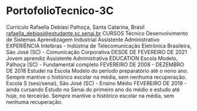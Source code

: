 # PortofolioTecnico-3C
Currículo
Rafaella Debiasi
Palhoça, Santa Catarina, Brasil 
rafaella_debiasi@estudante.sc.senai.br
CURSOS
Técnico Desenvolvimento de Sistemas
Aprendizagem Industrial Assistente Administrativo
EXPERIÊNCIA
Intelbras - Indústria de Telecomunicação Eletrônica Brasileira, São José (SC)  - Comunicação Corporativa
DESDE DE FEVEREIRO DE 2021
Jovem aprendiz Assistente Administrativa 
EDUCATION
Escola Modelo, Palhoça (SC) - Fundamental completo
FEVEREIRO DE 2008 - DEZEMBRO DE 2018
Estudei na Escola Modelo do período preparatório até o nono ano. Sempre mantive o histórico escolar na média, sem nenhuma recuperação. 
Escola S (sesi/senai), São José (SC) - Ensino Médio
FEVEREIRO DE 2019 - ainda cursando
Estudo no Senai do primeiro ano do médio e estudo até hoje, no terceirão. Sempre mantive o histórico escolar na média, sem nenhuma recuperação. 
